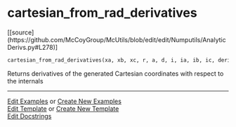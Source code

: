 # <a id="McUtils.Numputils.AnalyticDerivs.cartesian_from_rad_derivatives">cartesian_from_rad_derivatives</a>
<div class="docs-source-link" markdown="1">
[[source](https://github.com/McCoyGroup/McUtils/blob/edit/edit/Numputils/AnalyticDerivs.py#L278)]
</div>

```python
cartesian_from_rad_derivatives(xa, xb, xc, r, a, d, i, ia, ib, ic, derivs, order=2, return_comps=False): 
```
Returns derivatives of the generated Cartesian coordinates with respect
    to the internals 



___

[Edit Examples](https://github.com/McCoyGroup/McUtils/edit/gh-pages/ci/examples/McUtils/Numputils/AnalyticDerivs/cartesian_from_rad_derivatives.md) or 
[Create New Examples](https://github.com/McCoyGroup/McUtils/new/gh-pages/?filename=ci/examples/McUtils/Numputils/AnalyticDerivs/cartesian_from_rad_derivatives.md) <br/>
[Edit Template](https://github.com/McCoyGroup/McUtils/edit/gh-pages/ci/docs/McUtils/Numputils/AnalyticDerivs/cartesian_from_rad_derivatives.md) or 
[Create New Template](https://github.com/McCoyGroup/McUtils/new/gh-pages/?filename=ci/docs/templates/McUtils/Numputils/AnalyticDerivs/cartesian_from_rad_derivatives.md) <br/>
[Edit Docstrings](https://github.com/McCoyGroup/McUtils/edit/edit/Numputils/AnalyticDerivs.py#L278?message=Update%20Docs)